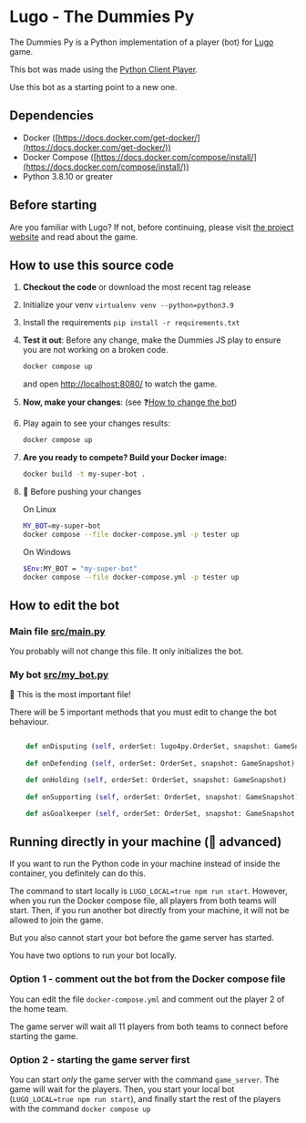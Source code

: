 # Lugo - The Dummies Py

The Dummies Py is a Python implementation of a player (bot) for [Lugo](https://lugobots.dev) game.

This bot was made using the [Python Client Player](https://github.com/lugobots/lugo4py).

Use this bot as a starting point to a new one. 

## Dependencies

* Docker ([https://docs.docker.com/get-docker/](https://docs.docker.com/get-docker/))
* Docker Compose ([https://docs.docker.com/compose/install/](https://docs.docker.com/compose/install/))
* Python 3.8.10 or greater

## Before starting

Are you familiar with Lugo? 
If not, before continuing, please visit [the project website](https://lugobots.dev) and read about the game.

## How to use this source code

1. **Checkout the code** or download the most recent tag release
2. Initialize your venv `virtualenv venv --python=python3.9` 
3. Install the requirements `pip install -r requirements.txt`
2. **Test it out**: Before any change, make the Dummies JS play to ensure you are not working on a broken code.

   ```sh 
   docker compose up
   ```
   and open [http://localhost:8080/](http://localhost:8080/) to watch the game.
3. **Now, make your changes**: (see :question:[How to change the bot](#how-to-edit-the-bot))
4. Play again to see your changes results: 

   ```sh 
   docker compose up
   ```
5. **Are you ready to compete? Build your Docker image:** 
    
    ```sh 
   docker build -t my-super-bot .
   ```
6. :checkered_flag: Before pushing your changes

    On Linux
   ```sh 
   MY_BOT=my-super-bot 
   docker compose --file docker-compose.yml -p tester up
   ```

    On Windows
   ```sh 
   $Env:MY_BOT = "my-super-bot"
   docker compose --file docker-compose.yml -p tester up
   ```

## How to edit the bot   

### Main file [src/main.py](src/main.py)

You probably will not change this file. It only initializes the bot.

### My bot [src/my_bot.py](./src/my_bot.py)

:eyes: This is the most important file!

There will be 5 important methods that you must edit to change the bot behaviour.

```python

    def onDisputing (self, orderSet: lugo4py.OrderSet, snapshot: GameSnapshot)
    
    def onDefending (self, orderSet: OrderSet, snapshot: GameSnapshot)

    def onHolding (self, orderSet: OrderSet, snapshot: GameSnapshot) 
    
    def onSupporting (self, orderSet: OrderSet, snapshot: GameSnapshot)

    def asGoalkeeper (self, orderSet: OrderSet, snapshot: GameSnapshot, state: PLAYER_STATE)
```

## Running directly in your machine (:ninja: advanced) 

If you want to run the Python code in your machine instead of inside the container, you definitely can do this.

The command to start locally is `LUGO_LOCAL=true npm run start`. However, when you run the Docker compose 
file, all players from both teams will start. Then, if you run another bot directly from your machine, it will not
be allowed to join the game.

But you also cannot start your bot before the game server has started.

You have two options to run your bot locally.

### Option 1 - comment out the bot from the Docker compose file

You can edit the file `docker-compose.yml` and comment out the player 2 of the home team.

The game server will wait all 11 players from both teams to connect before starting the game.

### Option 2 - starting the game server first

You can start _only_ the game server with the command `game_server`. The game will wait for the players. Then, you
start your local bot (`LUGO_LOCAL=true npm run start`), and finally start the rest of the players with the
command `docker compose up`